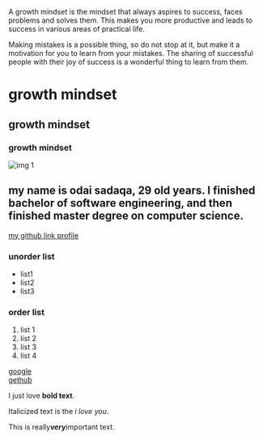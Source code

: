 A growth mindset is the mindset that always aspires to success, faces problems and solves them. This makes you more productive and leads to success in various areas of practical life.

Making mistakes is a possible thing, so do not stop at it, but make it a motivation for you to learn from your mistakes.
The sharing of successful people with their joy of success is a wonderful thing to learn from them.

# growth mindset
##  growth mindset
###  growth mindset

![img 1](https://th.bing.com/th/id/OIP.ZJfB24JQrNjapawa2W3ZDQHaFj?w=206&h=180&c=7&o=5&pid=1.7)

## my name is odai sadaqa, 29 old years. I finished bachelor of software engineering, and then finished master degree on computer science.
[my github link profile](https://github.com/odai-sadaqa)

### unorder list
- list1
- list2
- list3

### order list 
1. list 1
2. list 2
3. list 3
4. list 4

[google](https://www.google.com)  
[gethub](https://github.com/)

I just love **bold text**.  

Italicized text is the *i love you*.

This is really***very***important text.
